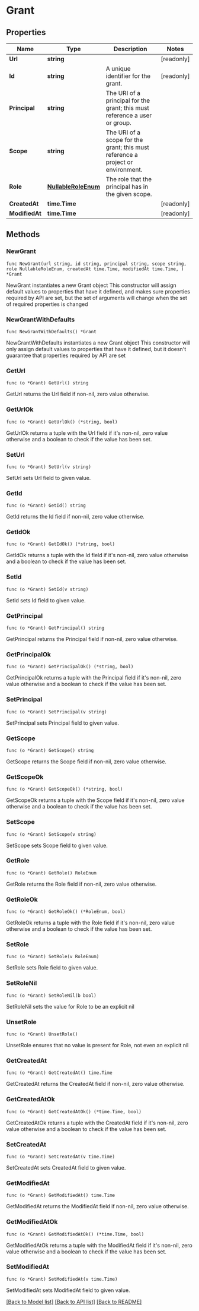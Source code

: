 # Grant

## Properties

Name | Type | Description | Notes
------------ | ------------- | ------------- | -------------
**Url** | **string** |  | [readonly] 
**Id** | **string** | A unique identifier for the grant. | [readonly] 
**Principal** | **string** | The URI of a principal for the grant; this must reference a user or group. | 
**Scope** | **string** | The URI of a scope for the grant; this must reference a project or environment. | 
**Role** | [**NullableRoleEnum**](RoleEnum.md) | The role that the principal has in the given scope. | 
**CreatedAt** | **time.Time** |  | [readonly] 
**ModifiedAt** | **time.Time** |  | [readonly] 

## Methods

### NewGrant

`func NewGrant(url string, id string, principal string, scope string, role NullableRoleEnum, createdAt time.Time, modifiedAt time.Time, ) *Grant`

NewGrant instantiates a new Grant object
This constructor will assign default values to properties that have it defined,
and makes sure properties required by API are set, but the set of arguments
will change when the set of required properties is changed

### NewGrantWithDefaults

`func NewGrantWithDefaults() *Grant`

NewGrantWithDefaults instantiates a new Grant object
This constructor will only assign default values to properties that have it defined,
but it doesn't guarantee that properties required by API are set

### GetUrl

`func (o *Grant) GetUrl() string`

GetUrl returns the Url field if non-nil, zero value otherwise.

### GetUrlOk

`func (o *Grant) GetUrlOk() (*string, bool)`

GetUrlOk returns a tuple with the Url field if it's non-nil, zero value otherwise
and a boolean to check if the value has been set.

### SetUrl

`func (o *Grant) SetUrl(v string)`

SetUrl sets Url field to given value.


### GetId

`func (o *Grant) GetId() string`

GetId returns the Id field if non-nil, zero value otherwise.

### GetIdOk

`func (o *Grant) GetIdOk() (*string, bool)`

GetIdOk returns a tuple with the Id field if it's non-nil, zero value otherwise
and a boolean to check if the value has been set.

### SetId

`func (o *Grant) SetId(v string)`

SetId sets Id field to given value.


### GetPrincipal

`func (o *Grant) GetPrincipal() string`

GetPrincipal returns the Principal field if non-nil, zero value otherwise.

### GetPrincipalOk

`func (o *Grant) GetPrincipalOk() (*string, bool)`

GetPrincipalOk returns a tuple with the Principal field if it's non-nil, zero value otherwise
and a boolean to check if the value has been set.

### SetPrincipal

`func (o *Grant) SetPrincipal(v string)`

SetPrincipal sets Principal field to given value.


### GetScope

`func (o *Grant) GetScope() string`

GetScope returns the Scope field if non-nil, zero value otherwise.

### GetScopeOk

`func (o *Grant) GetScopeOk() (*string, bool)`

GetScopeOk returns a tuple with the Scope field if it's non-nil, zero value otherwise
and a boolean to check if the value has been set.

### SetScope

`func (o *Grant) SetScope(v string)`

SetScope sets Scope field to given value.


### GetRole

`func (o *Grant) GetRole() RoleEnum`

GetRole returns the Role field if non-nil, zero value otherwise.

### GetRoleOk

`func (o *Grant) GetRoleOk() (*RoleEnum, bool)`

GetRoleOk returns a tuple with the Role field if it's non-nil, zero value otherwise
and a boolean to check if the value has been set.

### SetRole

`func (o *Grant) SetRole(v RoleEnum)`

SetRole sets Role field to given value.


### SetRoleNil

`func (o *Grant) SetRoleNil(b bool)`

 SetRoleNil sets the value for Role to be an explicit nil

### UnsetRole
`func (o *Grant) UnsetRole()`

UnsetRole ensures that no value is present for Role, not even an explicit nil
### GetCreatedAt

`func (o *Grant) GetCreatedAt() time.Time`

GetCreatedAt returns the CreatedAt field if non-nil, zero value otherwise.

### GetCreatedAtOk

`func (o *Grant) GetCreatedAtOk() (*time.Time, bool)`

GetCreatedAtOk returns a tuple with the CreatedAt field if it's non-nil, zero value otherwise
and a boolean to check if the value has been set.

### SetCreatedAt

`func (o *Grant) SetCreatedAt(v time.Time)`

SetCreatedAt sets CreatedAt field to given value.


### GetModifiedAt

`func (o *Grant) GetModifiedAt() time.Time`

GetModifiedAt returns the ModifiedAt field if non-nil, zero value otherwise.

### GetModifiedAtOk

`func (o *Grant) GetModifiedAtOk() (*time.Time, bool)`

GetModifiedAtOk returns a tuple with the ModifiedAt field if it's non-nil, zero value otherwise
and a boolean to check if the value has been set.

### SetModifiedAt

`func (o *Grant) SetModifiedAt(v time.Time)`

SetModifiedAt sets ModifiedAt field to given value.



[[Back to Model list]](../README.md#documentation-for-models) [[Back to API list]](../README.md#documentation-for-api-endpoints) [[Back to README]](../README.md)


